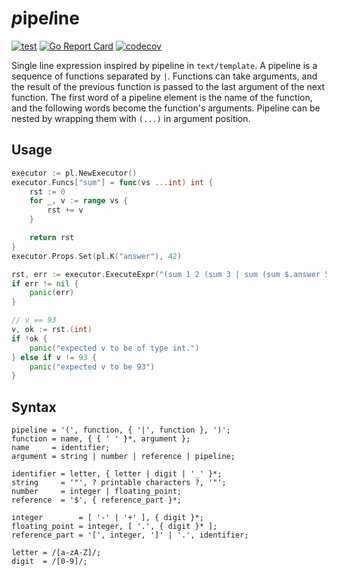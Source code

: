 # *p*ipe*l*ine

[![test](https://github.com/lesomnus/pl/actions/workflows/test.yaml/badge.svg)](https://github.com/lesomnus/pl/actions/workflows/test.yaml)
[![Go Report Card](https://goreportcard.com/badge/github.com/lesomnus/pl)](https://goreportcard.com/report/github.com/lesomnus/pl)
[![codecov](https://codecov.io/gh/lesomnus/pl/branch/main/graph/badge.svg?token=PJ3sRR1Ms0)](https://codecov.io/gh/lesomnus/pl)

Single line expression inspired by pipeline in `text/template`. A pipeline is a sequence of functions separated by `|`. Functions can take arguments, and the result of the previous function is passed to the last argument of the next function. The first word of a pipeline element is the name of the function, and the following words become the function's arguments. Pipeline can be nested by wrapping them with `(...)` in argument position.

## Usage

```go
executor := pl.NewExecutor()
executor.Funcs["sum"] = func(vs ...int) int {
	rst := 0
	for _, v := range vs {
		rst += v
	}

	return rst
}
executor.Props.Set(pl.K("answer"), 42)

rst, err := executor.ExecuteExpr("(sum 1 2 (sum 3 | sum (sum $.answer 5) 6) 7 (sum 8) | sum 9 10)")
if err != nil {
	panic(err)
}

// v == 93
v, ok := rst.(int)
if !ok {
	panic("expected v to be of type int.")
} else if v != 93 {
	panic("expected v to be 93")
}
```


## Syntax

```ebnf
pipeline = '(', function, { '|', function }, ')';
function = name, { { ' ' }*, argument };
name     = identifier;
argument = string | number | reference | pipeline;

identifier = letter, { letter | digit | '_' }*;
string     = '"', ? printable characters ?, '"';
number     = integer | floating_point;
reference  = '$', { reference_part }*;

integer        = [ '-' | '+' ], { digit }*;
floating_point = integer, [ '.', { digit }* ];
reference_part = '[', integer, ']' | '.', identifier;

letter = /[a-zA-Z]/;
digit  = /[0-9]/;
```

